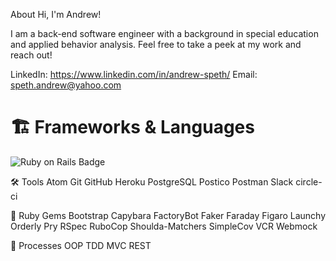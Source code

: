 About
Hi, I'm Andrew!

I am a back-end software engineer with a background in special education and applied behavior analysis.
Feel free to take a peek at my work and reach out!

LinkedIn: https://www.linkedin.com/in/andrew-speth/ Email: speth.andrew@yahoo.com


# 🏗   Frameworks & Languages
![Ruby on Rails Badge](https://img.shields.io/badge/Ruby%20on%20Rails-C00?logo=rubyonrails&logoColor=fff&style=for-the-badge)

🛠   Tools
Atom Git GitHub Heroku PostgreSQL Postico Postman Slack circle-ci

💎   Ruby Gems
Bootstrap Capybara FactoryBot Faker Faraday Figaro Launchy Orderly Pry RSpec RuboCop Shoulda-Matchers SimpleCov VCR Webmock

💬   Processes
OOP TDD MVC REST
